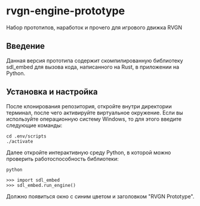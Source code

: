 # rvgn-engine-prototype
Набор прототипов, наработок и прочего для игрового движка RVGN
## Введение
Данная версия прототипа содержит скомпилированную библиотеку sdl_embed для вызова кода, написанного на Rust, в приложении на Python.
## Установка и настройка
После клонирования репозитория, откройте внутри директории терминал, после чего активируйте виртуальное окружение. Если вы используйте операционную систему Windows, 
то для этого введите следующие команды:
```
cd .env/scripts
./activate
```
Далее откройте интерактивную среду Python, в которой можно проверить работоспособность библиотеки:
```
python

>>> import sdl_embed
>>> sdl_embed.run_engine()
```
Должно появиться окно с синим цветом и заголовком "RVGN Prototype".
